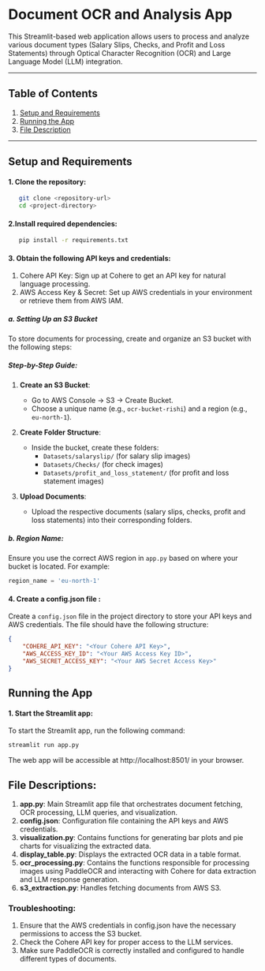 # Document OCR and Analysis App
This Streamlit-based web application allows users to process and analyze various document types (Salary Slips, Checks, and Profit and Loss Statements) through Optical Character Recognition (OCR) and Large Language Model (LLM) integration.

---

## Table of Contents

1. [Setup and Requirements](#setup-and-requirements)  
2. [Running the App](#Running-the-app)
3. [File Description](#File-description)

---

## Setup and Requirements

#### 1. Clone the repository:
```bash
   git clone <repository-url>
   cd <project-directory>
```
#### 2.Install required dependencies:

```bash
   pip install -r requirements.txt
```
#### 3. Obtain the following API keys and credentials:

 1. Cohere API Key: Sign up at Cohere to get an API key for natural language processing.
 2. AWS Access Key & Secret: Set up AWS credentials in your environment or retrieve them from AWS IAM.
##### a. Setting Up an S3 Bucket

To store documents for processing, create and organize an S3 bucket with the following steps:

##### Step-by-Step Guide:

1. **Create an S3 Bucket**:
   - Go to AWS Console → S3 → Create Bucket.
   - Choose a unique name (e.g., `ocr-bucket-rishi`) and a region (e.g., `eu-north-1`).

2. **Create Folder Structure**:
   - Inside the bucket, create these folders:
     - `Datasets/salaryslip/` (for salary slip images)
     - `Datasets/Checks/` (for check images)
     - `Datasets/profit_and_loss_statement/` (for profit and loss statement images)

3. **Upload Documents**:
   - Upload the respective documents (salary slips, checks, profit and loss statements) into their corresponding folders.

##### b. Region Name:
Ensure you use the correct AWS region in `app.py` based on where your bucket is located. For example:
```python
region_name = 'eu-north-1'
```

#### 4. Create a config.json file :

Create a `config.json` file in the project directory to store your API keys and AWS credentials. The file should have the following structure:

```json
{
    "COHERE_API_KEY": "<Your Cohere API Key>",
    "AWS_ACCESS_KEY_ID": "<Your AWS Access Key ID>",
    "AWS_SECRET_ACCESS_KEY": "<Your AWS Secret Access Key>"
}
```

## Running the App

#### 1. Start the Streamlit app:
To start the Streamlit app, run the following command:

```bash
streamlit run app.py
```
The web app will be accessible at http://localhost:8501/ in your browser.
## File Descriptions:
 1. **app.py**: Main Streamlit app file that orchestrates document fetching, OCR processing, LLM queries, and visualization.
 2. **config.json**: Configuration file containing the API keys and AWS credentials.
 3. **visualization.py**: Contains functions for generating bar plots and pie charts for visualizing the extracted data.
 4. **display_table.py**: Displays the extracted OCR data in a table format.
 5. **ocr_processing.py**: Contains the functions responsible for processing images using PaddleOCR and interacting with Cohere for data extraction and LLM response generation.
 6. **s3_extraction.py**: Handles fetching documents from AWS S3.

### Troubleshooting:
1. Ensure that the AWS credentials in config.json have the necessary permissions to access the S3 bucket.
2. Check the Cohere API key for proper access to the LLM services.
3. Make sure PaddleOCR is correctly installed and configured to handle different types of documents.
